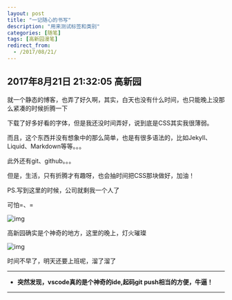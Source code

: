 ```yaml
---
layout: post
title: "一记随心的书写"
description: "用来测试标签和类别"
categories: [随笔]
tags: [高新园漫笔]
redirect_from:
  - /2017/08/21/
---
```


## 2017年8月21日 21:32:05 高新园

就一个静态的博客，也弄了好久啊，其实，白天也没有什么时间，也只能晚上没那么紧凑的时候折腾一下



下载了好多好看的字体，但是我还没时间弄好，说到底是CSS其实我很薄弱。



而且，这个东西并没有想象中的那么简单，也是有很多语法的，比如Jekyll、Liquid、Markdown等等。。。


此外还有git、github。。。


但是，生活，只有折腾才有趣呀，也会抽时间把CSS那块做好，加油！


PS.写到这里的时候，公司就剩我一个人了

   可怕=、=

![img](/blog/images/IMG_20170821_214045.jpg)








高新园确实是个神奇的地方，这里的晚上，灯火璀璨

![img](/blog/images/IMG_20170806_193545.jpg)





时间不早了，明天还要上班呢，溜了溜了

------------------

- **突然发现，vscode真的是个神奇的ide,起码git push相当的方便，牛逼！**

------------------